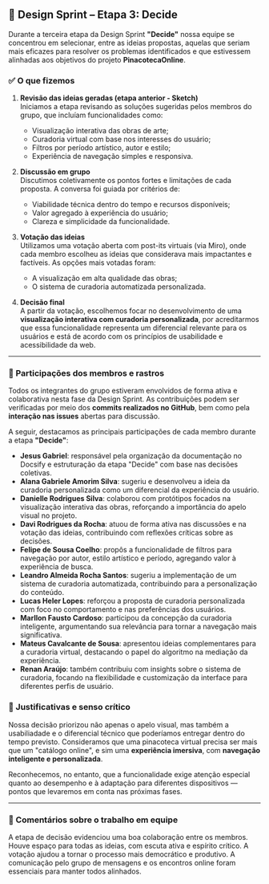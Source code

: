 ## 📍 Design Sprint – Etapa 3: Decide

Durante a terceira etapa da Design Sprint **"Decide"**  nossa equipe se concentrou em selecionar, entre as ideias propostas, aquelas que seriam mais eficazes para resolver os problemas identificados e que estivessem alinhadas aos objetivos do projeto **PinacotecaOnline**.

### ✅ O que fizemos

1. **Revisão das ideias geradas (etapa anterior - Sketch)**  
   Iniciamos a etapa revisando as soluções sugeridas pelos membros do grupo, que incluíam funcionalidades como:
   - Visualização interativa das obras de arte;
   - Curadoria virtual com base nos interesses do usuário;
   - Filtros por período artístico, autor e estilo;
   - Experiência de navegação simples e responsiva.

2. **Discussão em grupo**  
   Discutimos coletivamente os pontos fortes e limitações de cada proposta. A conversa foi guiada por critérios de:
   - Viabilidade técnica dentro do tempo e recursos disponíveis;
   - Valor agregado à experiência do usuário;
   - Clareza e simplicidade da funcionalidade.

3. **Votação das ideias**  
   Utilizamos uma votação aberta com post-its virtuais (via Miro), onde cada membro escolheu as ideias que considerava mais impactantes e factíveis. As opções mais votadas foram:
   - A visualização em alta qualidade das obras;
   - O sistema de curadoria automatizada personalizada.

4. **Decisão final**  
   A partir da votação, escolhemos focar no desenvolvimento de uma **visualização interativa com curadoria personalizada**, por acreditarmos que essa funcionalidade representa um diferencial relevante para os usuários e está de acordo com os princípios de usabilidade e acessibilidade da web.

---

### 👥 Participações dos membros e rastros

Todos os integrantes do grupo estiveram envolvidos de forma ativa e colaborativa nesta fase da Design Sprint. As contribuições podem ser verificadas por meio dos **commits realizados no GitHub**, bem como pela **interação nas issues** abertas para discussão.

A seguir, destacamos as principais participações de cada membro durante a etapa **"Decide"**:

- **Jesus Gabriel**: responsável pela organização da documentação no Docsify e estruturação da etapa "Decide" com base nas decisões coletivas.
- **Alana Gabriele Amorim Silva**: sugeriu e desenvolveu a ideia da curadoria personalizada como um diferencial da experiência do usuário.
- **Danielle Rodrigues Silva**: colaborou com protótipos focados na visualização interativa das obras, reforçando a importância do apelo visual no projeto.
- **Davi Rodrigues da Rocha**: atuou de forma ativa nas discussões e na votação das ideias, contribuindo com reflexões críticas sobre as decisões.
- **Felipe de Sousa Coelho**: propôs a funcionalidade de filtros para navegação por autor, estilo artístico e período, agregando valor à experiência de busca.
- **Leandro Almeida Rocha Santos**: sugeriu a implementação de um sistema de curadoria automatizada, contribuindo para a personalização do conteúdo.
- **Lucas Heler Lopes**: reforçou a proposta de curadoria personalizada com foco no comportamento e nas preferências dos usuários.
- **Marllon Fausto Cardoso**: participou da concepção da curadoria inteligente, argumentando sua relevância para tornar a navegação mais significativa.
- **Mateus Cavalcante de Sousa**: apresentou ideias complementares para a curadoria virtual, destacando o papel do algoritmo na mediação da experiência.
- **Renan Araújo**: também contribuiu com insights sobre o sistema de curadoria, focando na flexibilidade e customização da interface para diferentes perfis de usuário.


### 🧠 Justificativas e senso crítico

Nossa decisão priorizou não apenas o apelo visual, mas também a usabiliadade e o diferencial técnico que poderíamos entregar dentro do tempo previsto. Consideramos que uma pinacoteca virtual precisa ser mais que um "catálogo online", e sim uma **experiência imersiva**, com **navegação inteligente e personalizada**.

Reconhecemos, no entanto, que a funcionalidade exige atenção especial quanto ao desempenho e à adaptação para diferentes dispositivos — pontos que levaremos em conta nas próximas fases.

---

### 🤝 Comentários sobre o trabalho em equipe

A etapa de decisão evidenciou uma boa colaboração entre os membros. Houve espaço para todas as ideias, com escuta ativa e espírito crítico. A votação ajudou a tornar o processo mais democrático e produtivo. A comunicação pelo grupo de mensagens e os encontros online foram essenciais para manter todos alinhados.